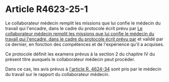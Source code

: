 # Article R4623-25-1

Le collaborateur médecin remplit les missions que lui confie le médecin du travail qui l'encadre, dans le cadre du protocole écrit prévu par [Le collaborateur médecin remplit les missions que lui confie le médecin du travail qui l'encadre, dans le cadre du protocole écrit prévu par][1] et validé par ce dernier, en fonction des compétences et de l'expérience qu'il a acquises. 
  
  
Ce protocole définit les examens prévus à la section 2 du chapitre IV du présent titre auxquels le collaborateur médecin peut procéder. 
  
  
Dans ce cas, les avis prévus à [l'article R. 4624-34][2] sont pris par le médecin du travail sur le rapport du collaborateur médecin.

 [1]: /affichCodeArticle.do?cidTexte=LEGITEXT000006072050&idArticle=LEGIARTI000029237322&dateTexte=&categorieLien=id
 [2]: /affichCodeArticle.do?cidTexte=LEGITEXT000006072050&idArticle=LEGIARTI000018493064&dateTexte=&categorieLien=cid
